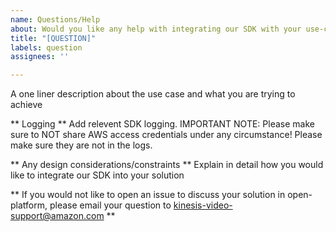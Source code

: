 ```yaml
---
name: Questions/Help
about: Would you like any help with integrating our SDK with your use-case?
title: "[QUESTION]"
labels: question
assignees: ''

---
```


A one liner description about the use case and what you are trying to achieve

** Logging **
Add relevent SDK logging.  IMPORTANT NOTE:  Please make sure to NOT share AWS access credentials under any circumstance!  Please make sure they are not in the logs.

** Any design considerations/constraints **
Explain in detail how you would like to integrate our SDK into your solution 

** If you would not like to open an issue to discuss your solution in open-platform, please email your question to kinesis-video-support@amazon.com **
